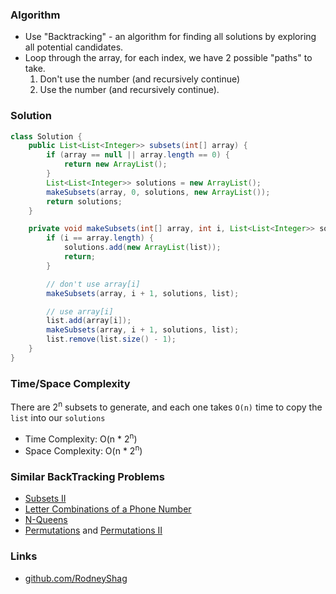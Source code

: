 ### Algorithm

- Use "Backtracking" - an algorithm for finding all solutions by exploring all potential candidates.
- Loop through the array, for each index, we have 2 possible "paths" to take.
  1. Don't use the number (and recursively continue)
  1. Use the number (and recursively continue).

### Solution

```java
class Solution {
    public List<List<Integer>> subsets(int[] array) {
        if (array == null || array.length == 0) {
            return new ArrayList();
        }
        List<List<Integer>> solutions = new ArrayList();
        makeSubsets(array, 0, solutions, new ArrayList());
        return solutions;
    }

    private void makeSubsets(int[] array, int i, List<List<Integer>> solutions, List<Integer> list) {
        if (i == array.length) {
            solutions.add(new ArrayList(list));
            return;
        }

        // don't use array[i]
        makeSubsets(array, i + 1, solutions, list);

        // use array[i]
        list.add(array[i]);
        makeSubsets(array, i + 1, solutions, list);
        list.remove(list.size() - 1);
    }
}
```

### Time/Space Complexity

There are 2<sup>n</sup> subsets to generate, and each one takes `O(n)` time to copy the `list` into our `solutions`

-  Time Complexity: O(n * 2<sup>n</sup>)
- Space Complexity: O(n * 2<sup>n</sup>)

### Similar BackTracking Problems

- [Subsets II](https://leetcode.com/problems/subsets-ii)
- [Letter Combinations of a Phone Number](https://leetcode.com/problems/letter-combinations-of-a-phone-number)
- [N-Queens](https://leetcode.com/problems/n-queens)
- [Permutations](https://leetcode.com/problems/permutations) and [Permutations II](https://leetcode.com/problems/permutations-ii)

### Links

- [github.com/RodneyShag](https://github.com/RodneyShag)
